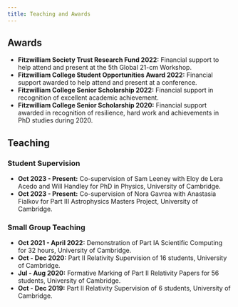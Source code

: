 ```yaml
---
title: Teaching and Awards
---
```


## Awards

- **Fitzwilliam Society Trust Research Fund 2022:** Financial support to help attend and present at the 5th Global 21-cm Workshop.
- **Fitzwilliam College Student Opportunities Award 2022:** Financial support
awarded to help attend and present at a conference.
- **Fitzwilliam College Senior Scholarship 2022:** Financial support in
recognition of excellent academic achievement.
- **Fitzwilliam College Senior Scholarship 2020:** Financial support awarded in recognition of resilience, hard work and achievements in PhD
studies during 2020.

## Teaching

### Student Supervision

- **Oct 2023 - Present:** Co-supervision of Sam Leeney with 
Eloy de Lera Acedo and Will Handley for PhD in Physics, University of Cambridge.
- **Oct 2023 - Present:** Co-supervision of Nora Gavrea with Anastasia Fialkov
for Part III Astrophysics Masters Project, University of Cambridge.

### Small Group Teaching
- **Oct 2021 - April 2022:** Demonstration of Part IA Scientific Computing for 32 hours, University of Cambridge.
- **Oct - Dec 2020:** Part II Relativity Supervision of 16 students, University of Cambridge.
- **Jul - Aug 2020:** Formative Marking of Part II Relativity Papers for 56 students, University of Cambridge.
- **Oct - Dec 2019:** Part II Relativity Supervision of 6 students, University of Cambridge.
